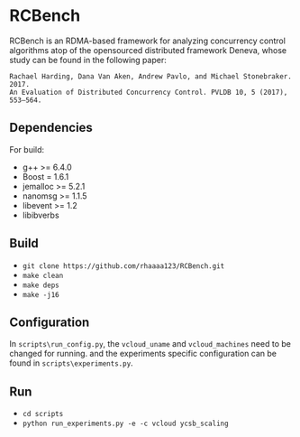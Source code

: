 RCBench
=======

RCBench is an RDMA-based framework for analyzing concurrency control algorithms atop of the opensourced distributed framework Deneva, whose study can be found in the following paper:

    Rachael Harding, Dana Van Aken, Andrew Pavlo, and Michael Stonebraker. 2017.
    An Evaluation of Distributed Concurrency Control. PVLDB 10, 5 (2017), 553–564.
    

Dependencies
------------
For build:
- g++ >= 6.4.0
- Boost = 1.6.1
- jemalloc >= 5.2.1
- nanomsg >= 1.1.5
- libevent >= 1.2
- libibverbs

Build
--------------
- `git clone https://github.com/rhaaaa123/RCBench.git`
- `make clean`
- `make deps`
- `make -j16`

Configuration
-------------
In `scripts\run_config.py`, the `vcloud_uname` and `vcloud_machines` need to be changed for running. and the experiments specific configuration can be found in `scripts\experiments.py`.

Run
-------------
- `cd scripts`
- `python run_experiments.py -e -c vcloud ycsb_scaling`
